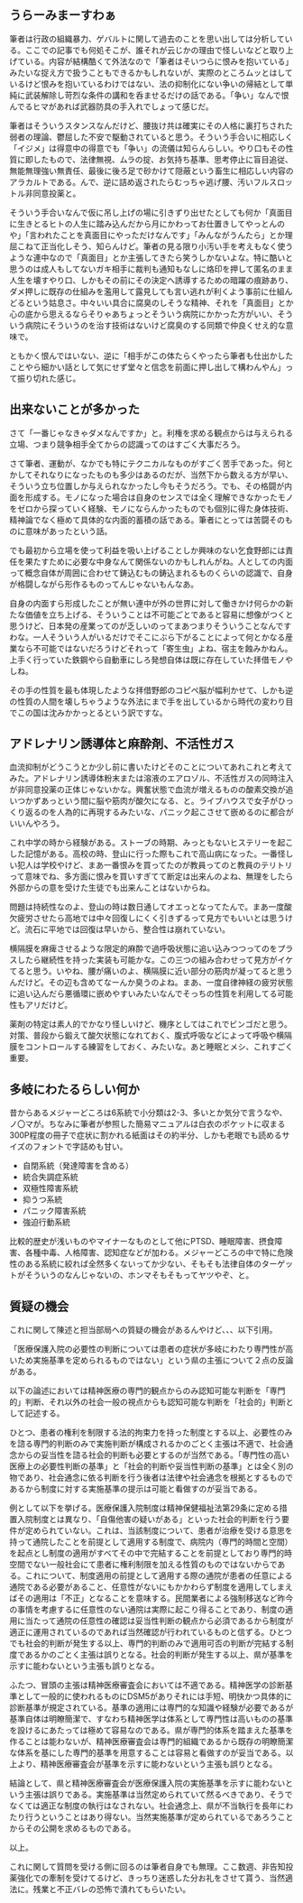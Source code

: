 ﻿## うらーみまーすわぁ

筆者は行政の組織暴力、ゲバルトに関して過去のことを思い出しては分析している。ここでの記事でも何処そこが、誰それが云じかの理由で怪しいなどと取り上げている。内容が結構酷くて外法なので「筆者はそいつらに恨みを抱いている」みたいな捉え方で扱うこともできるかもしれないが、実際のところムッとはしているけど恨みを抱いているわけではない、法の抑制化にない争いの帰結として単純に武装解除し苛烈な条件の講和を呑ませるだけの話である。「争い」なんで恨んでるヒマがあれば武器防具の手入れでしょって感じだ。

筆者はそういうスタンスなんだけど、腰抜け共は確実にその人格に裏打ちされた弱者の理論、鬱屈した不安で駆動されていると思う。そういう手合いに相応しく「イジメ」は得意中の得意でも「争い」の流儀は知らんらしい。やり口もその性質に即したもので、法律無視、ムラの掟、お気持ち基準、思考停止に盲目追従、無能無理強い無責任、最後に後ろ足で砂かけて隠蔽という畜生に相応しい内容のアラカルトである。んで、逆に詰め返されたらむっちゃ逃げ腰、汚いフルスロットル非同意投薬と。

そういう手合いなんで仮に吊し上げの場に引きずり出せたとしても何か「真面目に生きとるヒトの人生に踏み込んだから月にかわってお仕置きしてやっとんのや」「言われたことを真面目にやっただけなんです」「みんながうんたら」とか理屈こねて正当化しそう、知らんけど。筆者の見る限り小汚い手を考えもなく使うような連中なので「真面目」とか主張してきたら笑うしかないよな。特に酷いと思うのは成人もしてないガキ相手に裁判も通知もなしに烙印を押して匿名のまま人生を壊すやり口、しかもその前にその決定へ誘導するための暗躍の痕跡あり、ダメ押しに既存の仕組みを濫用して露見しても言い逃れが利くよう事前に仕組んどるという姑息さ。中々いい具合に腐臭のしそうな精神、それを「真面目」とか心の底から思えるならそりゃあちょっとそういう病院にかかった方がいい、そういう病院にそういうのを治す技術はないけど腐臭のする同類で仲良くせえ的な意味で。

ともかく恨んではいない、逆に「相手がこの体たらくやったら筆者も仕出かしたことやら細かい話として気にせず堂々と信念を前面に押し出して構わんやん」って振り切れた感じ。


## 出来ないことが多かった

さて「一番じゃなきゃダメなんですか」と。利権を求める観点からは与えられる立場、つまり競争相手全てからの認識ってのはすごく大事だろう。

さて筆者、運動が、なかでも特にテクニカルなものがすごく苦手であった。何とかしてそれなりになったものも多少はあるのだが、当然下から数える方が早い、そういう立ち位置しか与えられなかったし今もそうだろう。でも、その格闘が内面を形成する。モノになった場合は自身のセンスでは全く理解できなかったモノをゼロから探っていく経験、モノにならんかったものでも個別に得た身体技術、精神論でなく極めて具体的な内面的蓄積の話である。筆者にとっては苦闘そのものに意味があったという話。

でも最初から立場を使って利益を吸い上げることしか興味のない乞食野郎には責任を果たすために必要な中身なんて関係ないのかもしれんがね。人としての内面って概念自体が周囲に合わせて鋳込むもの鋳込まれるものくらいの認識で、自身が格闘しながら形作るものってんじゃないもんなあ。

自身の内面すら形成したことが無い連中が外の世界に対して働きかけ何らかの新たな価値を立ち上げる、そういうことは不可能ごとであると容易に想像がつくと思うけど、日本発の産業ってのが乏しいのってまあつまりそういうことなんですわな。一人そういう人がいるだけでそこにぶら下がることによって何とかなる産業なら不可能ではないだろうけどそれって「寄生虫」よね、宿主を蝕みかねん。上手く行っていた鉄鋼やら自動車にしろ発想自体は既に存在していた拝借モノやしね。

その手の性質を最も体現したような拝借野郎のコピペ脳が幅利かせて、しかも逆の性質の人間を壊しちゃうような外法にまで手を出しているから時代の変わり目でこの国は沈みかかっとるという訳ですな。


## アドレナリン誘導体と麻酔剤、不活性ガス

血流抑制がどうこうとか少し前に書いたけどそのことについてあれこれと考えてみた。アドレナリン誘導体粉末または溶液のエアロゾル、不活性ガスの同時注入が非同意投薬の正体じゃないかな。興奮状態で血流が増えるものの酸素交換が追いつかずあっという間に脳や筋肉が酸欠になる、と。ライブハウスで女子がひっくり返るのを人為的に再現するみたいな、パニック起こさせて嵌めるのに都合がいいんやろう。

これ中学の時から経験がある。ストーブの時期、みっともないヒステリーを起こした記憶がある。高校の時、登山に行った際もこれで高山病になった。一番怪しい犯人は学校やけど、まあ一番恨みを買ってたのが教員ってのと教員のテリトリって意味でね、多方面に恨みを買いすぎてて断定は出来んのよね、無理をしたら外部からの意を受けた生徒でも出来んことはないからね。

問題は持続性なのよ、登山の時は数日通してオエっとなってたんで。まあ一度酸欠疲労させたら高地では中々回復しにくく引きずるって見方でもいいとは思うけど。流石に平地では回復は早いから、整合性は崩れていない。

横隔膜を麻痺させるような限定的麻酔で過呼吸状態に追い込みつつってのをプラスしたら継続性を持った実装も可能かな。この三つの組み合わせって見方がイケてると思う。いやね、腰が痛いのよ、横隔膜に近い部分の筋肉が凝ってると思うんだけど。その辺も含めてなーんか臭うのよね。まあ、一度自律神経の疲労状態に追い込んだら悪循環に嵌めやすいみたいなんでそっちの性質を利用してる可能性もアリだけど。

薬剤の特定は素人的でかなり怪しいけど、機序としてはこれでビンゴだと思う。対策、普段から鍛えて酸欠状態になれておく、腹式呼吸などによって呼吸や横隔膜をコントロールする練習をしておく、みたいな。あと睡眠とメシ、これすごく重要。


## 多岐にわたるらしい何か

昔からあるメジャーどころは6系統で小分類は2-3、多いとか気分で言うなや、ノ〇マが。ちなみに筆者が参照した簡易マニュアルは白衣のポケットに収まる300P程度の冊子で症状に割かれる紙面はその約半分、しかも老眼でも読めるサイズのフォントで字詰めも甘い。

- 自閉系統（発達障害を含める）
- 統合失調症系統
- 双極性障害系統
- 抑うつ系統
- パニック障害系統
- 強迫行動系統

比較的歴史が浅いものやマイナーなものとして他にPTSD、睡眠障害、摂食障害、各種中毒、人格障害、認知症などが加わる。メジャーどころの中で特に危険性のある系統に絞れば全然多くないってか少ない、そもそも法律自体のターゲットがそういうのなんじゃないの、ホンマそもそもってヤツやぞ、と。


## 質疑の機会

これに関して陳述と担当部局への質疑の機会があるんやけど、、、以下引用。

「医療保護入院の必要性の判断については患者の症状が多岐にわたり専門性が高いため実施基準を定められるものではない」という県の主張について２点の反論がある。

以下の論述においては精神医療の専門的観点からのみ認知可能な判断を「専門的」判断、それ以外の社会一般の視点からも認知可能な判断を「社会的」判断として記述する。

ひとつ、患者の権利を制限する法的拘束力を持った制度とする以上、必要性のみを諮る専門的判断のみで実施判断が構成されるかのごとく主張は不適で、社会通念からの妥当性を諮る社会的判断も必要とするのが当然である。「専門性の高い医療上の必要性判断の基準」と「社会的判断や妥当性判断の基準」とは全く別の物であり、社会通念に依る判断を行う後者は法律や社会通念を根拠とするものであるから制度に対する実施基準の提示は可能と看做すのが妥当である。

例として以下を挙げる。医療保護入院制度は精神保健福祉法第29条に定める措置入院制度とは異なり、「自傷他害の疑いがある」といった社会的判断を行う要件が定められていない。これは、当該制度について、患者が治療を受ける意思を持って通院したことを前提として適用する制度で、病院内（専門的時間と空間）を起点とし制度の適用がすべてその中で完結することを前提としており専門的時空間でない一般社会にて患者に権利制限を加える性質のものではないからである。これについて、制度適用の前提として適用する際の通院が患者の任意による通院である必要があること、任意性がないにもかかわらず制度を適用してしまえばその適用は「不正」となることを意味する。民間業者による強制移送など昨今の事情を考慮するに任意性のない通院は実際に起こり得ることであり、制度の適用に当たって通院の任意性の確認は妥当性判断の観点から必須であるから制度が適正に運用されているのであれば当然確認が行われているものと信ずる。ひとつでも社会的判断が発生する以上、専門的判断のみで適用可否の判断が完結する制度であるかのごとく主張は誤りとなる。社会的判断が発生する以上、県が基準を示すに能わないという主張も誤りとなる。

ふたつ、冒頭の主張は精神医療審査会においては不適である。精神医学の診断基準として一般的に使われるものにDSM5がありそれには手短、明快かつ具体的に診断基準が規定されている。基準の適用には専門的な知識や経験が必要であるが基準自体は明瞭簡潔で、すなわち精神医学は体系として専門性は高いものの基準を設けるにあたっては極めて容易なのである。県が専門的体系を踏まえた基準を作ることは能わないが、精神医療審査会は専門的組織であるから既存の明瞭簡潔な体系を基にした専門的基準を用意することは容易と看做すのが妥当である。以上より、精神医療審査会が基準を示すに能わないという主張も誤りとなる。

結論として、県と精神医療審査会が医療保護入院の実施基準を示すに能わないという主張は誤りである。実施基準は当然定められていて然るべきであり、そうでなくては適正な制度の執行はなされない。社会通念上、県が不当執行を長年にわたり行うということはあり得ない。当然実施基準が定められているであろうことからその公開を求めるものである。

以上。

これに関して質問を受ける側に回るのは筆者自身でも無理。ここ数週、非告知投薬強化での牽制を受けてるけど、きっちり迷惑した分お礼をさせて貰う、当然適法に。残業と不正バレの恐怖で潰れてもらいたい。
